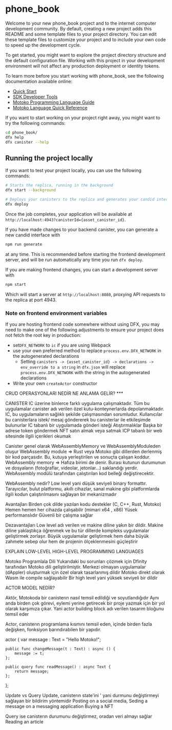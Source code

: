 # phone_book

Welcome to your new phone_book project and to the internet computer development community. By default, creating a new project adds this README and some template files to your project directory. You can edit these template files to customize your project and to include your own code to speed up the development cycle.

To get started, you might want to explore the project directory structure and the default configuration file. Working with this project in your development environment will not affect any production deployment or identity tokens.

To learn more before you start working with phone_book, see the following documentation available online:

- [Quick Start](https://internetcomputer.org/docs/current/developer-docs/setup/deploy-locally)
- [SDK Developer Tools](https://internetcomputer.org/docs/current/developer-docs/setup/install)
- [Motoko Programming Language Guide](https://internetcomputer.org/docs/current/motoko/main/motoko)
- [Motoko Language Quick Reference](https://internetcomputer.org/docs/current/motoko/main/language-manual)

If you want to start working on your project right away, you might want to try the following commands:

```bash
cd phone_book/
dfx help
dfx canister --help
```

## Running the project locally

If you want to test your project locally, you can use the following commands:

```bash
# Starts the replica, running in the background
dfx start --background

# Deploys your canisters to the replica and generates your candid interface
dfx deploy
```

Once the job completes, your application will be available at `http://localhost:4943?canisterId={asset_canister_id}`.

If you have made changes to your backend canister, you can generate a new candid interface with

```bash
npm run generate
```

at any time. This is recommended before starting the frontend development server, and will be run automatically any time you run `dfx deploy`.

If you are making frontend changes, you can start a development server with

```bash
npm start
```

Which will start a server at `http://localhost:8080`, proxying API requests to the replica at port 4943.

### Note on frontend environment variables

If you are hosting frontend code somewhere without using DFX, you may need to make one of the following adjustments to ensure your project does not fetch the root key in production:

- set`DFX_NETWORK` to `ic` if you are using Webpack
- use your own preferred method to replace `process.env.DFX_NETWORK` in the autogenerated declarations
  - Setting `canisters -> {asset_canister_id} -> declarations -> env_override to a string` in `dfx.json` will replace `process.env.DFX_NETWORK` with the string in the autogenerated declarations
- Write your own `createActor` constructor

CRUD OPERASYONLARI NEDİR NE ANLAMA GELİR? ***

CANISTER
IC üzerine binlerce farklı uygulama çalışmaktadır. Tüm bu uygulamalar canister adı verilen özel kutu-konteynerlarda depolanmaktadır. IC, bu uygulamaların sağlıklı şekilde çalışmasından sorumludur.
Kullanıcılar bu canisterlara istek/ mesaj göndererek bu canisterlar ile etkileşimde bulunurlar
IC tabanlı bir uygulamada gönderi isteği Atıştırmalıklar
Başka bir adrese token göndermek
NFT satın almak veya satmak
ICP tabanlı bir web sitesinde ilgili içerikleri okumak 

Canister genel olarak WebAssemblyMemory ve WebAssemblyModuleden oluşur
WebAssembly module => Rust veya Motoko gibi dillerden derlenmiş bir kod parçasıdır. Bu, kutuya yerleştirilen ve sonuçta çalışan koddur.
 WebAssembly memory => Hafıza birimi de denir. Burası kutunun durumunun ve dosyaların (fotoğraflar, videolar, jetonlar...) saklandığı yerdir. WebAssembly modülü tarafından çalıştırılan kod belleği değiştirecektir.


WebAssembly nedir?
Low level yani düşük seviyeli binary formattır. 
Tarayıcılar, bulut platformu, akıllı cihazlar, sanal makine gibi platformlarda ilgili kodun çalıştırılmasını sağlayan bir mekanizmadır

Avantajları
Birden çok dilde yazılan kodu destekler (C, C++, Rust, Motoko)
Hemen hemen her cihazda çalışabilir (mimari x64 , x86)
Yüsek performanslıdır
Güvenli bir çalışma sağlar

Dezavantajları
Low level adı verilen ve makine diline yakın bir dildir. Makine diline yaklaştıkça öğrenmek ve bu tür dillerde kompleks uygulamalar geliştirmek
zorlaşır. Büyük uygulamalar geliştirmek hem daha büyük zahmete sebep olur hem de projenin ölçeklenmesini güçleştirir

EXPLAIN LOW-LEVEL HIGH-LEVEL PROGRAMMING LANGUAGES

Motoko Programlala Dili
Yukarıdaki bu sorunları çözmek için Dfinity tarafından Motoko dili geliştirilmiştir.
Merkezi olmayan uygulamalar (dAppler) oluşturmak için özel olarak tasarlanmış dildir
Motoko direkt olarak Wasm ile compile sağlayabilir
Bir high level yani yüksek seviyeli bir dildir



ACTOR MODEL NEDİR?

Aktör, Motokoda bir canisterın nasıl temsil edildiği ve soyutlandığıdır
Aynı anda birden çok görevi, eylemi yerine getirecek bir proje yazmak için bir yol olarak karşımıza çıkar.
Yani actor building block adı verilen tasarım bloğunu temsil eder

Actor, canisterın programlama kısmını temsil eden, içinde birden fazla değişken, fonksiyon barındırabilen bir yapıdır.

actor {
    var message : Text = "Hello Motoko!";

    public func changeMessage(t : Text) : async () {
        message := t;
    };

    public query func readMessage() : async Text {
        return message;
    };
};

Update vs Query
Update, canisterın state'ini ' yani durmunu değiştirmeyi sağlayan bir bildirim yöntemidir
Posting on a social media,
Seding a message on a messaging application
Buying a NFT

Query ise canisterın durumunu değiştirmez, oradan veri almayı sağlar
Reading an article
















